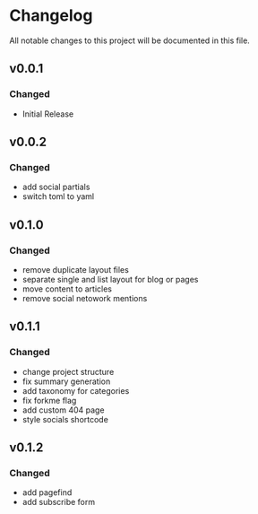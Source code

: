 # Changelog

All notable changes to this project will be documented in this file.

## v0.0.1

### Changed

-   Initial Release

## v0.0.2

### Changed

-   add social partials
-   switch toml to yaml

## v0.1.0

### Changed

-   remove duplicate layout files
-   separate single and list layout for blog or pages
-   move content to articles
-   remove social netowork mentions

## v0.1.1

### Changed

-   change project structure
-   fix summary generation
-   add taxonomy for categories
-   fix forkme flag
-   add custom 404 page
-   style socials shortcode

## v0.1.2

### Changed

-   add pagefind
-   add subscribe form
